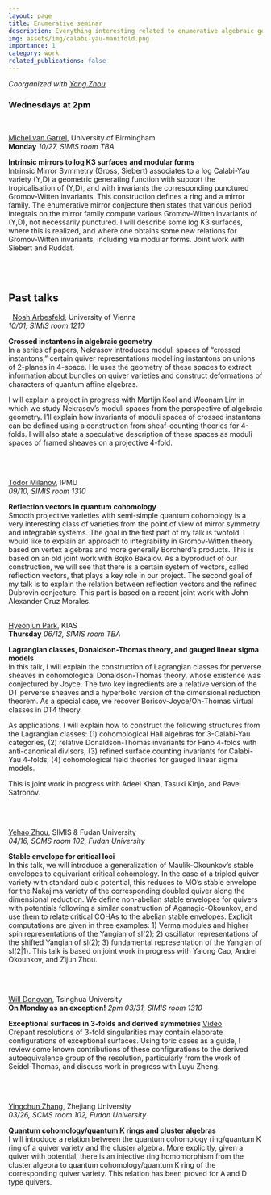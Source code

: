 ```yaml
---
layout: page
title: Enumerative seminar
description: Everything interesting related to enumerative algebraic geometry
img: assets/img/calabi-yau-manifold.png
importance: 1
category: work
related_publications: false
---
```

_Coorganized with [Yang Zhou](https://scms.fudan.edu.cn/info/2675/4994.htm)_<br>
### Wednesdays at 2pm
&nbsp;
&nbsp;

[Michel van Garrel](https://vangarrel.com/), University of Birmingham <br>
**Monday** _10/27, SIMIS room TBA_ 

**Intrinsic mirrors to log K3 surfaces and modular forms**<br>
Intrinsic Mirror Symmetry (Gross, Siebert) associates to a log Calabi-Yau variety (Y,D) a geometric generating function with support the tropicalisation of (Y,D), and with invariants the corresponding punctured Gromov-Witten invariants. This construction defines a ring and a mirror family. The enumerative mirror conjecture then states that various period integrals on the mirror family compute various Gromov-Witten invariants of (Y,D), not necessarily punctured. I will describe some log K3 surfaces, where this is realized, and where one obtains some new relations for Gromov-Witten invariants, including via modular forms. Joint work with Siebert and Ruddat.

<br/>
<br/>

## Past talks <br>
&nbsp;
[Noah Arbesfeld](https://ufind.univie.ac.at/en/person.html?id=1009081), University of Vienna <br>
_10/01, SIMIS room 1210_ 

**Crossed instantons in algebraic geometry**<br>
In a series of papers, Nekrasov introduces moduli spaces of
“crossed instantons,” certain quiver representations modelling instantons
on unions of 2-planes in 4-space. He uses the geometry of these spaces
to extract information about bundles on quiver varieties and construct 
deformations of characters of quantum affine algebras.
<br/>

I will explain a project in progress with Martijn Kool and Woonam Lim in
which we study Nekrasov’s moduli spaces from the perspective of
algebraic geometry. I’ll explain how invariants of moduli spaces of
crossed instantons can be defined using a construction from
sheaf-counting theories for 4-folds. I will also state a speculative
description of these spaces as moduli spaces of framed sheaves on a
projective 4-fold.

<br/>
<br/>


[Todor Milanov](https://member.ipmu.jp/todor.milanov/), IPMU <br>
_09/10, SIMIS room 1310_ 

**Reflection vectors in quantum cohomology**<br>
Smooth projective varieties with semi-simple quantum cohomology is a very interesting class of varieties from the point of view of mirror symmetry and integrable systems. The goal in the first part of my talk is twofold. I would like to explain an approach to integrability in Gromov-Witten theory based on vertex algebras and more generally Borcherd’s products. This is based on an old joint work with Bojko Bakalov. As a byproduct of our construction, we will see that there is a certain system of vectors, called reflection vectors, that plays a key role in our project. The second goal of my talk is to explain the relation between reflection vectors and the refined Dubrovin conjecture. This part is based on a recent joint work with John Alexander Cruz Morales.
<br/>
<br/>

[Hyeonjun Park](https://sites.google.com/view/hyeonjunpark/), KIAS <br>
**Thursday** _06/12, SIMIS room TBA_ 

**Lagrangian classes, Donaldson-Thomas theory, and gauged linear sigma models**<br>
In this talk, I will explain the construction of Lagrangian classes for perverse sheaves in cohomological Donaldson-Thomas theory, whose existence was conjectured by Joyce. The two key ingredients are a relative version of the DT perverse sheaves and a hyperbolic version of the dimensional reduction theorem. As a special case, we recover Borisov-Joyce/Oh-Thomas virtual classes in DT4 theory.<br>

As applications, I will explain how to construct the following structures from the Lagrangian classes: (1) cohomological Hall algebras for 3-Calabi-Yau categories, (2) relative Donaldson-Thomas invariants for Fano 4-folds with anti-canonical divisors, (3) refined surface counting invariants for Calabi-Yau 4-folds, (4) cohomological field theories for gauged linear sigma models. <br>

This is joint work in progress with Adeel Khan, Tasuki Kinjo, and Pavel Safronov.

<br/>
<br/>


[Yehao Zhou](https://sites.google.com/view/yehaozhou/home), SIMIS & Fudan University <br>
_04/16, SCMS room 102, Fudan University_ 

**Stable envelope for critical loci**<br>
In this talk, we will introduce a generalization of Maulik-Okounkov’s stable envelopes to equivariant critical cohomology. In the case of a tripled quiver variety with standard cubic potential, this reduces to MO’s stable envelope for the Nakajima variety of the corresponding doubled quiver along the dimensional reduction. We define non-abelian stable envelopes for quivers with potentials following a similar construction of Aganagic-Okounkov, and use them to relate critical COHAs to the abelian stable envelopes. Explicit computations are given in three examples: 1) Verma modules and higher spin representations of the Yangian of sl(2); 2) oscillator representations of the shifted Yangian of sl(2); 3) fundamental representation of the Yangian of sl(2|1). This talk is based on joint work in progress with Yalong Cao, Andrei Okounkov, and Zijun Zhou.

<br/>
<br/>

[Will Donovan](https://w-donovan.github.io/), Tsinghua University <br>
**On Monday as an exception!** _2pm 03/31, SIMIS room 1310_  

**Exceptional surfaces in 3-folds and derived symmetries** [Video](https://youtu.be/4q1dbNOgHS4?si=emQiKrCm3KZ4WBcA)<br> 
Crepant resolutions of 3-fold singularities may contain elaborate configurations of exceptional surfaces. Using toric cases as a guide, I review some known contributions of these configurations to the derived autoequivalence group of the resolution, particularly from the work of Seidel-Thomas, and discuss work in progress with Luyu Zheng.

<br/>
<br/>

[Yingchun Zhang](https://sites.google.com/view/yingchunzhangmathe/home), Zhejiang University <br>
_03/26, SCMS room 102, Fudan University_ 

**Quantum cohomology/quantum K rings and cluster algebras**<br>
I will introduce a relation between the quantum cohomology ring/quantum K ring of a quiver variety and the cluster algebra. More explicitly, given a quiver with potential, there is an injective ring homomorphism from the cluster algebra to quantum cohomology/quantum K ring of the corresponding quiver variety. This relation has been proved for A and D type quivers.

